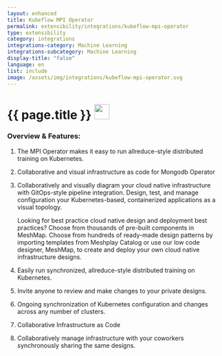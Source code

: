 ```yaml
---
layout: enhanced
title: Kubeflow MPI Operator
permalink: extensibility/integrations/kubeflow-mpi-operator
type: extensibility
category: integrations
integrations-category: Machine Learning
integrations-subcategory: Machine Learning
display-title: "false"
language: en
list: include
image: /assets/img/integrations/kubeflow-mpi-operator.svg
---
```


<h1>{{ page.title }} <img src="{{ page.image }}" style="width: 35px; height: 35px;" /></h1>


<!-- This needs replaced with the Category property, not the sub-category.
 #### About: The MPI Operator makes it easy to run allreduce-style distributed training on Kubernetes. -->

### Overview & Features:

1. The MPI Operator makes it easy to run allreduce-style distributed training on Kubernetes.

2. Collaborative and visual infrastructure as code for Mongodb Operator

4. 
    Collaboratively and visually diagram your cloud native infrastructure with GitOps-style pipeline integration. Design, test, and manage configuration your Kubernetes-based, containerized applications as a visual topology.



    Looking for best practice cloud native design and deployment best practices? Choose from thousands of pre-built components in MeshMap. Choose from hundreds of ready-made design patterns by importing templates from Meshplay Catalog or use our low code designer, MeshMap, to create and deploy your own cloud native infrastructure designs.



5. Easily run synchronized, allreduce-style distributed training on Kubernetes.

6. Invite anyone to review and make changes to your private designs.

7. Ongoing synchronization of Kubernetes configuration and changes across any number of clusters.

8. Collaborative Infrastructure as Code

9. Collaboratively manage infrastructure with your coworkers synchronously sharing the same designs.

